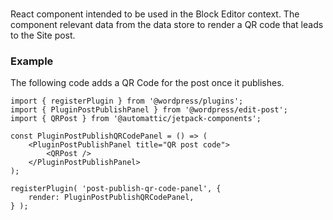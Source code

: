 # <QRPost>

React component intended to be used in the Block Editor context.
The component relevant data from the data store to render a QR code that leads to the Site post.

### Example
The following code adds a QR Code for the post once it publishes.

```es6
import { registerPlugin } from '@wordpress/plugins';
import { PluginPostPublishPanel } from '@wordpress/edit-post';
import { QRPost } from '@automattic/jetpack-components';
 
const PluginPostPublishQRCodePanel = () => (
    <PluginPostPublishPanel title="QR post code">
		<QRPost />
    </PluginPostPublishPanel>
);
 
registerPlugin( 'post-publish-qr-code-panel', {
    render: PluginPostPublishQRCodePanel,
} );
```